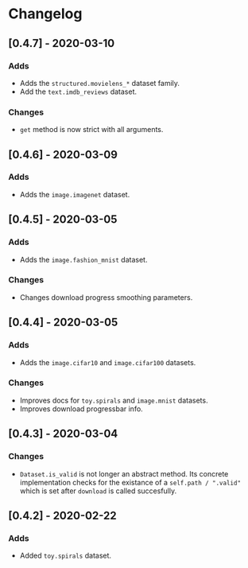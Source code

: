 # Changelog

## [0.4.7] - 2020-03-10
### Adds
- Adds the `structured.movielens_*` dataset family.
- Add the `text.imdb_reviews` dataset. 
### Changes
- `get` method is now strict with all arguments.

## [0.4.6] - 2020-03-09
### Adds
- Adds the `image.imagenet` dataset.

## [0.4.5] - 2020-03-05
### Adds
- Adds the `image.fashion_mnist` dataset.
### Changes
- Changes download progress smoothing parameters.


## [0.4.4] - 2020-03-05
### Adds
- Adds the `image.cifar10` and `image.cifar100` datasets.
### Changes
- Improves docs for `toy.spirals` and `image.mnist` datasets.
- Improves download progressbar info.


## [0.4.3] - 2020-03-04
### Changes
- `Dataset.is_valid` is not longer an abstract method. Its concrete implementation checks for the existance of a `self.path / ".valid"` which is set after `download` is called succesfully.


## [0.4.2] - 2020-02-22
### Adds
- Added `toy.spirals` dataset.

